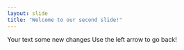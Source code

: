 ```yaml
---
layout: slide
title: "Welcome to our second slide!"
---
```

Your text some new changes
Use the left arrow to go back!
